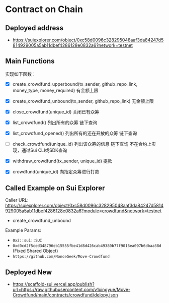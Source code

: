 # Contract on Chain

## Deployed address

- <https://suiexplorer.com/object/0xc58d0096c328295048aaf3da84247d5814929005a5ab11dbef4286128e0832a6?network=testnet>

## Main Functions

实现如下函数：

- [x] create_crowdfund_upperbound(tx_sender, github_repo_link, money_type, money_required) 有金额上限

- [x] create_crowdfund_unbound(tx_sender, github_repo_link) 无金额上限

- [x] close_crowdfund(unique_id) 关闭已有众筹

- [x] list_crowdfund() 列出所有的众筹 链下查询

- [x] list_crowdfund_opened() 列出所有的还在开放的众筹 链下查询

- [ ] check_crowdfund(unique_id) 列出该众筹的信息  链下查询 不在合约上实现，通过Sui CLI或SDK查询

- [x] withdraw_crowdfund(tx_sender, unique_id) 提款

- [x] crowdfund(unique_id) 向指定众筹进行打款

## Called Example on Sui Explorer

Caller URL: https://suiexplorer.com/object/0xc58d0096c328295048aaf3da84247d5814929005a5ab11dbef4286128e0832a6?module=crowdfund&network=testnet

- create_crowdfund_unbound

Example Params:

- `0x2::sui::SUI`
- `0xd0cd2f5ced348796eb15555fbe41d8d426cab49380b77f9016ea097b6dbaa38d` (Fixed Shared Object)
- `https://github.com/NonceGeek/Move-Crowdfund`


## Deployed New

- <https://scaffold-sui.vercel.app/publish?url=https://raw.githubusercontent.com/v1xingyue/Move-Crowdfund/main/contracts/crowdfund/delopy.json>
